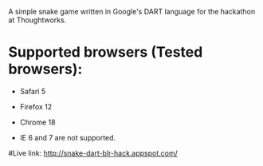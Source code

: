 A simple snake game written in Google's DART language for the hackathon at Thoughtworks.

# Supported browsers (Tested browsers):
* Safari 5
* Firefox 12
* Chrome 18

* IE 6 and 7 are not supported.

#Live link: 
http://snake-dart-blr-hack.appspot.com/
